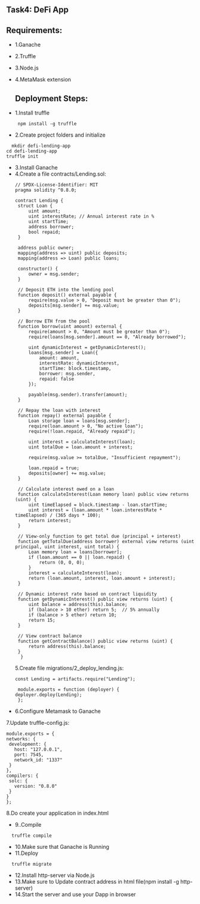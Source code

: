 ## Task4: DeFi App

## Requirements:
- 1.Ganache
- 2.Truffle
- 3.Node.js
- 4.MetaMask extension

  ## Deployment Steps:
- 1.Install truffle
  ``` 
   npm install -g truffle
   ```
- 2.Create project folders and initialize
 ``` 
   mkdir defi-lending-app
 cd defi-lending-app
truffle init
   ```
- 3.Install Ganache
- 4.Create a file contracts/Lending.sol:
   ``` 
   // SPDX-License-Identifier: MIT
  pragma solidity ^0.8.0;

   contract Lending {
    struct Loan {
        uint amount;
        uint interestRate; // Annual interest rate in %
        uint startTime;
        address borrower;
        bool repaid;
    }

    address public owner;
    mapping(address => uint) public deposits;
    mapping(address => Loan) public loans;

    constructor() {
        owner = msg.sender;
    }

    // Deposit ETH into the lending pool
    function deposit() external payable {
        require(msg.value > 0, "Deposit must be greater than 0");
        deposits[msg.sender] += msg.value;
    }

    // Borrow ETH from the pool
    function borrow(uint amount) external {
        require(amount > 0, "Amount must be greater than 0");
        require(loans[msg.sender].amount == 0, "Already borrowed");

        uint dynamicInterest = getDynamicInterest();
        loans[msg.sender] = Loan({
            amount: amount,
            interestRate: dynamicInterest,
            startTime: block.timestamp,
            borrower: msg.sender,
            repaid: false
        });

        payable(msg.sender).transfer(amount);
    }

    // Repay the loan with interest
    function repay() external payable {
        Loan storage loan = loans[msg.sender];
        require(loan.amount > 0, "No active loan");
        require(!loan.repaid, "Already repaid");

        uint interest = calculateInterest(loan);
        uint totalDue = loan.amount + interest;

        require(msg.value >= totalDue, "Insufficient repayment");

        loan.repaid = true;
        deposits[owner] += msg.value;
    }

    // Calculate interest owed on a loan
    function calculateInterest(Loan memory loan) public view returns (uint) {
        uint timeElapsed = block.timestamp - loan.startTime;
        uint interest = (loan.amount * loan.interestRate * timeElapsed) / (365 days * 100);
        return interest;
    }

    // View-only function to get total due (principal + interest)
    function getTotalDue(address borrower) external view returns (uint principal, uint interest, uint total) {
        Loan memory loan = loans[borrower];
        if (loan.amount == 0 || loan.repaid) {
            return (0, 0, 0);
        }
        interest = calculateInterest(loan);
        return (loan.amount, interest, loan.amount + interest);
    }

    // Dynamic interest rate based on contract liquidity
    function getDynamicInterest() public view returns (uint) {
        uint balance = address(this).balance;
        if (balance > 10 ether) return 5;  // 5% annually
        if (balance > 5 ether) return 10;
        return 15;
    }

    // View contract balance
    function getContractBalance() public view returns (uint) {
        return address(this).balance;
    }
     }

   ```
  5.Create file migrations/2_deploy_lending.js:
   ``` 
  const Lending = artifacts.require("Lending");

    module.exports = function (deployer) {
  deployer.deploy(Lending);
    };

   ```
 - 6.Configure Metamask to Ganache
  
  7.Update truffle-config.js:
   ``` 
  module.exports = {
  networks: {
    development: {
      host: "127.0.0.1",
      port: 7545,
      network_id: "1337"
    }
  },
  compilers: {
    solc: {
      version: "0.8.0"
    }
  }
  };

   ```
8.Do create your application in index.html
- 9..Compile 
 ``` 
   truffle compile 
   ```
- 10.Make sure that Ganache is Running
- 11.Deploy
 ``` 
   truffle migrate
   ```
- 12.Install http-server via Node.js
- 13.Make sure to Update contract address in html file(npm install -g http-server)
- 14.Start the server and use your Dapp in browser
  
